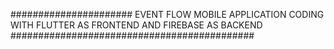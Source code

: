 ######################          EVENT FLOW MOBILE APPLICATION CODING WITH FLUTTER AS FRONTEND AND FIREBASE AS BACKEND     ############################################
